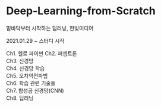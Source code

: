 # Deep-Learning-from-Scratch

밑바닥부터 시작하는 딥러닝, 한빛미디어

2021.01.29 ~ 스터디 시작 

Ch1. 헬로 파이썬
Ch2. 퍼셉트론 \
Ch3. 신경망 \
Ch4. 신경망 학습 \
Ch5. 오차역전파법 \
Ch6. 학습 관련 기술들 \
Ch7. 합성곱 신경망(CNN) \
Ch8. 딥러닝
